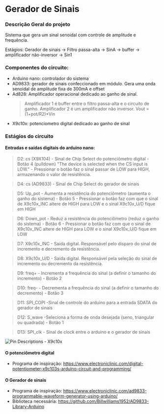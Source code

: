 # Gerador de Sinais

### Descrição Geral do projeto

Sistema que gera um sinal senoidal com controle de amplitude e frequência.

Estágios: Gerador de sinais &rarr; Filtro  passa-alta &rarr; SinA &rarr; buffer &rarr;  amplificador não-inversor &rarr; Sin1

### Componentes do circuito:

- Arduino nano: controlador do sistema
- AD9833: gerador de sinais confeccionado em módulo. Gera uma onda senoidal de amplitude fixa de 300mA e offset
- Ad828: Amplificador operacional dedicado ao ganho de sinal. 
	>Amplificador 1 é buffer entre o filtro passa-alta e o circuito de ganho.
	>Amplificador 2 é um amplificador não inversor. Vout = (1+pot/R2)*Vin
- X9c10x: potenciometro digital dedicado ao ganho de sinal

### Estágios do circuito

#### Entradas e saídas digitais do arduino nano:
>D2:  cs (X9X104) - Sinal de Chip Select do potenciômetro digital - Botão 4 (pulldown) "The device is selected when the CS input is LOW." - Pressionar o botão faz o sinal passar de LOW para HIGH, armazenando o valor de resistência.

>D4:  cs (AD9833) - Sinal de Chip Select do gerador de sinais

>D5:  Up_pot - Aumenta a resistência do potenciômetro (aumenta o ganho do sistema) - Botão 5 - Pressionar o botão faz com que o sinal de X9c10x_INC altere de HIGH para LOW e o sinal  X9c10x_U/D fique em HIGH
	
>D6:  Down_pot - Reduz a resistência do potenciômetro (reduz o ganho do sistema) - Botão 6 - Pressionar o botão faz com que o sinal de X9c10x_INC altere de HIGH para LOW e o sinal  X9c10x_U/D fique em LOW

>D7:  X9c10x_INC - Saída digital. Responsável pelo disparo do sinal de incremento e decremento da resistência.

>D8:  X9c10x_U/D -  Saída digital. Responsável pela seleção do sinal de incremento ou decremento da resistência.

>D9:  freq+   - Incrementa a frequência do sinal (a definir o tamanho do incremento) - Botão 2

>D10: freq-   - Decrementa a frequência do sinal (a definir o tamanho do decremento) - Botão 3

>D11: SPI_COPI -Sinal de controle do arduino para a entrada SDATA do gerador de sinais

>D12: S_wave -Seleciona a forma de onda desejada (seno, triangular ou quadrada) - Botão 1

>D13: SPI_clk - Sinal de clock entre o arduino e o gerador de sinais

![Pin Descriptions - X9c10x](https://www.electroniclinic.com/wp-content/uploads/2021/05/Digital-Potentiometer-X9C103s-Mode-selection.jpg)


#### O potenciômetro digital

- Programa de inspiração: https://www.electroniclinic.com/digital-potentiometer-x9c103s-arduino-circuit-and-programming/


#### O Gerador de sinais

- Programa de inspiração: https://www.electroniclinic.com/ad9833-programmable-waveform-generator-using-arduino/
- Biblioteca necessária: https://github.com/Billwilliams1952/AD9833-Library-Arduino

